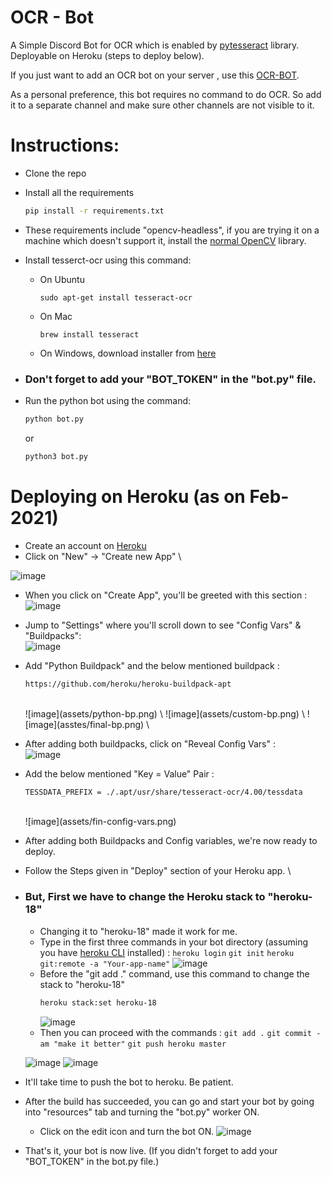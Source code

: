 # OCR - Bot
A Simple Discord Bot for OCR which is enabled by [pytesseract](https://pypi.org/project/pytesseract/) library. Deployable on Heroku (steps to deploy below).

If you just want to add an OCR bot on your server , use this  [OCR-BOT](https://discord.com/api/oauth2/authorize?client_id=805507110363201547&permissions=2048&scope=bot).

As a personal preference, this bot requires no command to do OCR. So add it to a separate channel and make sure other channels are not visible to it.


# Instructions:
 - Clone the repo
 - Install all the requirements
     ```sh
    pip install -r requirements.txt
    ```
- These requirements include "opencv-headless", if you are trying it on a machine which doesn't support it, install the [normal OpenCV](https://pypi.org/project/opencv-python/) library.

- Install tesserct-ocr using this command:
    - On Ubuntu
      ```
      sudo apt-get install tesseract-ocr
      ```
    - On Mac
      ```
      brew install tesseract
      ```
    - On Windows, download installer from [here](https://github.com/UB-Mannheim/tesseract/wiki)
 
- ### Don't forget to add your "BOT_TOKEN" in the "bot.py" file.

- Run the python bot using the command: 
    ```sh
    python bot.py
   ```
    or
    ```sh
    python3 bot.py
    ```
 
# Deploying on Heroku (as on Feb-2021)
- Create an account on [Heroku](https://www.heroku.com/)
- Click on "New" -> "Create new App" \

![image](assets/new-app.png)

- When you click on "Create App", you'll be greeted with this section : \
![image](assets/first-deploy.png)
- Jump to "Settings" where you'll scroll down to see "Config Vars" & "Buildpacks": \
![image](assets/buildpack.png)
- Add "Python Buildpack" and the below mentioned buildpack : 
     ```sh
    https://github.com/heroku/heroku-buildpack-apt
    ```
    <br />
    ![image](assets/python-bp.png) \
    ![image](assets/custom-bp.png) \
    ![image](asstes/final-bp.png) \
- After adding both buildpacks, click on "Reveal Config Vars" : \
    ![image](assets/config-vars.png)
- Add the below mentioned "Key = Value" Pair : 
     ```sh
    TESSDATA_PREFIX = ./.apt/usr/share/tesseract-ocr/4.00/tessdata
    ```
    <br />
    ![image](assets/fin-config-vars.png)
- After adding both Buildpacks and Config variables,  we're now ready to deploy.
- Follow the Steps given in "Deploy" section of your Heroku app. \
- ### But,  First we have to change the Heroku stack to "heroku-18"
    - Changing it to "heroku-18" made it work for me.
    - Type in the first three commands in your bot directory (assuming you have [heroku CLI](https://devcenter.heroku.com/articles/heroku-cli) installed) : 
           ```
            heroku login
             ```
             ```
            git init
             ```
             ```
            heroku git:remote -a "Your-app-name"
             ```
        ![image](assets/first-two-cmd.png)             
    - Before the "git add ." command, use this command to change the stack to "heroku-18"
         ```sh
         heroku stack:set heroku-18
        ```
        ![image](assets/stack-18.png)
    - Then you can proceed with the commands : 
             ```
            git add .
             ```
             ```
            git commit -am "make it better"
             ```
             ```
            git push heroku master
            ```
            
    ![image](assets/start-dep.png)
    ![image](assets/done-dep.png)
    
- It'll take time to push the bot to heroku. Be patient.
- After the build has succeeded, you can go and start your bot by going into "resources" tab and turning the "bot.py" worker ON.
    - Click on the edit icon and turn the bot ON.
    ![image](assets/bot-on.png)

- That's it, your bot is now live. (If you didn't forget to add your "BOT_TOKEN" in the bot.py file.)
    



